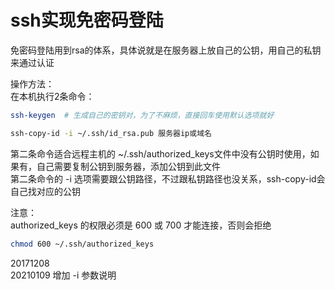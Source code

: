 # ssh实现免密码登陆

免密码登陆用到rsa的体系，具体说就是在服务器上放自己的公钥，用自己的私钥来通过认证  

操作方法：  
在本机执行2条命令：
```bash
ssh-keygen  # 生成自己的密钥对，为了不麻烦，直接回车使用默认选项就好

ssh-copy-id -i ~/.ssh/id_rsa.pub 服务器ip或域名
```
第二条命令适合远程主机的 ~/.ssh/authorized_keys文件中没有公钥时使用，如果有，自己需要复制公钥到服务器，添加公钥到此文件  
第二条命令的 -i 选项需要跟公钥路径，不过跟私钥路径也没关系，ssh-copy-id会自己找对应的公钥  


注意：  
authorized_keys 的权限必须是 600 或 700 才能连接，否则会拒绝  
```bash
chmod 600 ~/.ssh/authorized_keys  
```


20171208  
20210109 增加 -i 参数说明  
